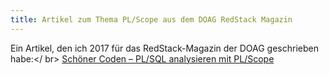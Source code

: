 ```yaml
---
title: Artikel zum Thema PL/Scope aus dem DOAG RedStack Magazin
---
```


Ein Artikel, den ich 2017 für das RedStack-Magazin der DOAG geschrieben habe:</ br>
<a href="/sqldeveloper/download/sabine-heimsath-schoener-coden-plsql-analysieren-mit-plscope_2.pdf">Schöner Coden – PL/SQL analysieren mit PL/Scope</a>
